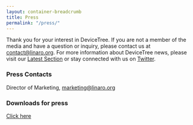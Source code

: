 ```yaml
---
layout: container-breadcrumb
title: Press
permalink: "/press/"
---
```

Thank you for your interest in DeviceTree. If you are not a member of the media and have a question or inquiry, please contact us at [contact@linaro.org](mailto:contact@linaro.org). For more information about DeviceTree news, please visit our [Latest Section](/latest/) or stay connected with us on [Twitter](http://twitter.com/LinaroOrg "Linaro on Twitter").

### Press Contacts

Director of Marketing, [marketing@linaro.org](mailto:marketing@linaro.org)

### Downloads for press

[Click here](https://collaborate.linaro.org/display/MAR/DeviceTree)
